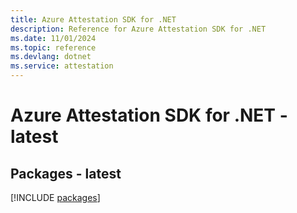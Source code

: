 ```yaml
---
title: Azure Attestation SDK for .NET
description: Reference for Azure Attestation SDK for .NET
ms.date: 11/01/2024
ms.topic: reference
ms.devlang: dotnet
ms.service: attestation
---
```

# Azure Attestation SDK for .NET - latest
## Packages - latest
[!INCLUDE [packages](attestation-index.md)]